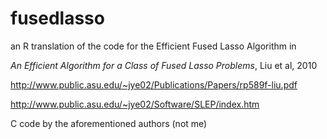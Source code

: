 fusedlasso
====

an R translation of the code for the Efficient Fused Lasso Algorithm in 

_An Efficient Algorithm for a Class of Fused Lasso Problems_, Liu et al, 2010

http://www.public.asu.edu/~jye02/Publications/Papers/rp589f-liu.pdf

http://www.public.asu.edu/~jye02/Software/SLEP/index.htm


C code by the aforementioned authors (not me)